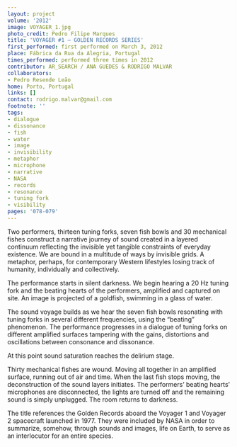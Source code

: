 ```yaml
---
layout: project
volume: '2012'
image: VOYAGER_1.jpg
photo_credit: Pedro Filipe Marques
title: 'VOYAGER #1 — GOLDEN RECORDS SERIES'
first_performed: first performed on March 3, 2012
place: Fábrica da Rua da Alegria, Portugal
times_performed: performed three times in 2012
contributor: AR_SEARCH / ANA GUEDES & RODRIGO MALVAR
collaborators:
- Pedro Resende Leão
home: Porto, Portugal
links: []
contact: rodrigo.malvar@gmail.com
footnote: ''
tags:
- dialogue
- dissonance
- fish
- water
- image
- invisibility
- metaphor
- microphone
- narrative
- NASA
- records
- resonance
- tuning fork
- visibility
pages: '078-079'
---
```


Two performers, thirteen tuning forks, seven fish bowls and 30 mechanical fishes construct a narrative journey of sound created in a layered continuum reflecting the invisible yet tangible constraints of everyday existence. We are bound in a multitude of ways by invisible grids. A metaphor, perhaps, for contemporary Western lifestyles losing track of humanity, individually and collectively.

The performance starts in silent darkness. We begin hearing a 20 Hz tuning fork and the beating hearts of the performers, amplified and captured on site. An image is projected of a goldfish, swimming in a glass of water.

The sound voyage builds as we hear the seven fish bowls resonating with tuning forks in several different frequencies, using the “beating” phenomenon. The performance progresses in a dialogue of tuning forks on different amplified surfaces tampering with the gains, distortions and oscillations between consonance and dissonance.

At this point sound saturation reaches the delirium stage.

Thirty mechanical fishes are wound. Moving all together in an amplified surface, running out of air and time. When the last fish stops moving, the deconstruction of the sound layers initiates. The performers’ beating hearts’ microphones are disconnected, the lights are turned off and the remaining sound is simply unplugged. The room returns to darkness.

The title references the Golden Records aboard the Voyager 1 and Voyager 2 spacecraft launched in 1977. They were included by NASA in order to summarize, somehow, through sounds and images, life on Earth, to serve as an interlocutor for an entire species.
